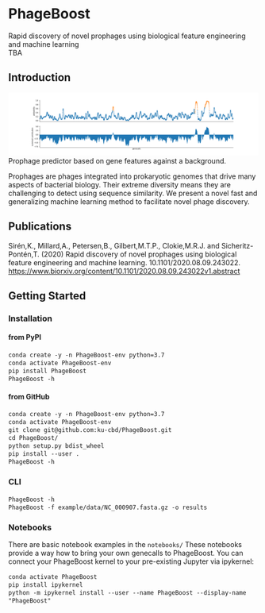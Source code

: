 # PhageBoost
Rapid discovery of novel prophages using biological feature engineering and machine learning  
TBA  

## Introduction 
![Predictions](fig1a.png)
Prophage predictor based on gene features against a background. 

Prophages are phages integrated into prokaryotic genomes that drive many aspects of bacterial biology.  Their extreme diversity means they are challenging to detect using sequence similarity. We present a novel fast and generalizing machine learning method to facilitate novel phage discovery.

## Publications
Sirén,K., Millard,A., Petersen,B., Gilbert,M.T.P., Clokie,M.R.J. and Sicheritz-Pontén,T. (2020) Rapid discovery of novel prophages using biological feature engineering and machine learning. 10.1101/2020.08.09.243022.
https://www.biorxiv.org/content/10.1101/2020.08.09.243022v1.abstract

## Getting Started
### Installation
#### from PyPI
```
conda create -y -n PhageBoost-env python=3.7 
conda activate PhageBoost-env
pip install PhageBoost 
PhageBoost -h
```

#### from GitHub

```
conda create -y -n PhageBoost-env python=3.7 
conda activate PhageBoost-env 
git clone git@github.com:ku-cbd/PhageBoost.git 
cd PhageBoost/ 
python setup.py bdist_wheel 
pip install --user . 
PhageBoost -h
```

### CLI 
```
PhageBoost -h
PhageBoost -f example/data/NC_000907.fasta.gz -o results
```
### Notebooks
There are basic notebook examples in the ```notebooks/```
These notebooks provide a way how to bring your own genecalls to PhageBoost.
You can connect your PhageBoost kernel to your pre-existing Jupyter via ipykernel:

```
conda activate PhageBoost
pip install ipykernel
python -m ipykernel install --user --name PhageBoost --display-name "PhageBoost" 
```
